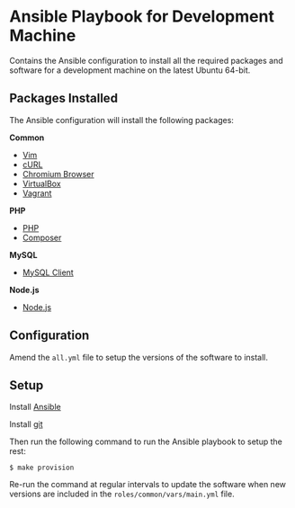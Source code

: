 # Ansible Playbook for Development Machine

Contains the Ansible configuration to install all the required packages and software for a development machine on the latest Ubuntu 64-bit.

## Packages Installed

The Ansible configuration will install the following packages:

**Common**

- [Vim](https://en.wikipedia.org/wiki/Vim_(text_editor))
- [cURL](https://curl.haxx.se/)
- [Chromium Browser](https://www.chromium.org/Home)
- [VirtualBox](https://www.virtualbox.org/)
- [Vagrant](https://www.vagrantup.com/)

**PHP**

- [PHP](http://php.net/)
- [Composer](https://getcomposer.org/)

**MySQL**

- [MySQL Client](http://dev.mysql.com/doc/refman/5.7/en/mysql.html)

**Node.js**

- [Node.js](https://nodejs.org/en/)


## Configuration

Amend the `all.yml` file to setup the versions of the software to install.

## Setup

Install [Ansible](http://docs.ansible.com/ansible/intro_installation.html#latest-releases-via-apt-ubuntu)

Install [git](https://git-scm.com/book/en/v2/Getting-Started-Installing-Git)

Then run the following command to run the Ansible playbook to setup the rest:

```
$ make provision
```

Re-run the command at regular intervals to update the software when new versions are included in the `roles/common/vars/main.yml` file.
